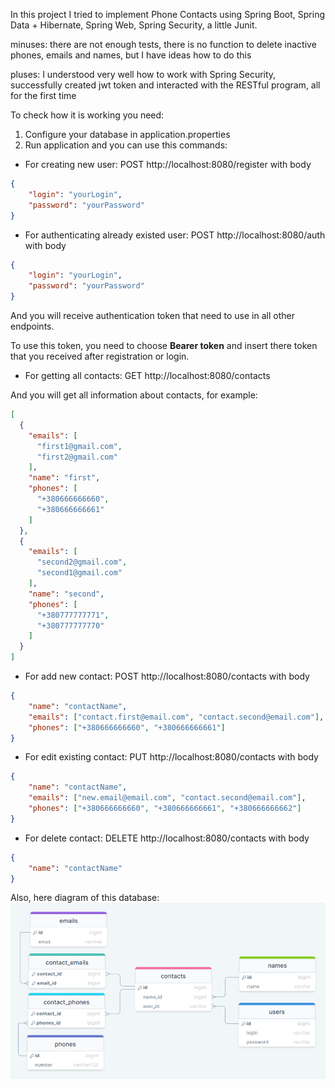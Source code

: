 In this project I tried to implement Phone Contacts using Spring Boot, Spring Data + Hibernate, Spring Web, Spring Security, a little Junit.

minuses: there are not enough tests, there is no function to delete inactive phones, emails and names, but I have ideas how to do this

pluses: I understood very well how to work with Spring Security, successfully created jwt token and interacted with the RESTful program, all for the first time

To check how it is working you need:
1. Configure your database in application.properties
2. Run application and you can use this commands:
- For creating new user: POST http://localhost:8080/register with body

```json
{
    "login": "yourLogin",
    "password": "yourPassword"
}
```

- For authenticating already existed user: POST http://localhost:8080/auth with body

```json
{
    "login": "yourLogin",
    "password": "yourPassword"
}
```

And you will receive authentication token that need to use in all other endpoints.

To use this token, you need to choose **Bearer token** and insert there token that you received after registration or login.

- For getting all contacts: GET http://localhost:8080/contacts

And you will get all information about contacts, for example:

```json
[
  {
    "emails": [
      "first1@gmail.com",
      "first2@gmail.com"
    ],
    "name": "first",
    "phones": [
      "+380666666660",
      "+380666666661"
    ]
  },
  {
    "emails": [
      "second2@gmail.com",
      "second1@gmail.com"
    ],
    "name": "second",
    "phones": [
      "+380777777771",
      "+380777777770"
    ]
  }
]
```

- For add new contact: POST http://localhost:8080/contacts with body

```json
{
    "name": "contactName",
    "emails": ["contact.first@email.com", "contact.second@email.com"],
    "phones": ["+380666666660", "+380666666661"]
}
```

- For edit existing contact: PUT http://localhost:8080/contacts with body

```json
{
    "name": "contactName",
    "emails": ["new.email@email.com", "contact.second@email.com"],
    "phones": ["+380666666660", "+380666666661", "+380666666662"]
}
```

- For delete contact: DELETE http://localhost:8080/contacts with body

```json
{
    "name": "contactName"
}
```

Also, here diagram of this database:
![Here must be diagram](diagramDB.png)
